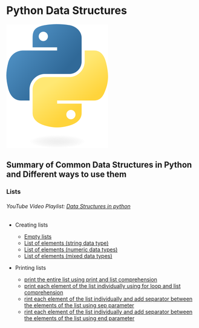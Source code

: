 # Python Data Structures
![dspython](93F74F5C-B26D-4347-9F0D-79FE896B89C8.png)

## Summary of Common Data Structures in Python and Different ways to use them

### Lists
###### YouTube Video Playlist: [Data Structures in python](https://youtube.com/playlist?list=PLpJJEVLtpZo9csSa1VDJnKmLghzXSOwnZ&si=wwkGucVcJ7BsKnI1) 

  - Creating lists
   
    - [Empty lists](lists/part1/lst_empty_lists.py)
    - [List of elements (string data type)](lists/part1/lst_elements_strings.py)
    - [List of elements (numeric data types)](lists/part1/lst_elements_numbers.py)
    - [List of elements (mixed data types)](lists/part1/lst_elements_mixed.py)
      
  - Printing lists

    - [print the entire list using print and list comprehension](lists/part2/printlists_print.py)
    - [print each element of the list individually using for loop and list comprehension]()
    - [rint each element of the list individually and add separator between the elements of the list using sep parameter]()
    - [rint each element of the list individually and add separator between the elements of the list using end parameter]()


